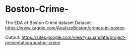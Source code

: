 # Boston-Crime-
The EDA of Boston Crime dataset 
Dataset: https://www.kaggle.com/AnalyzeBoston/crimes-in-boston

Output: https://sites.google.com/view/yuxuandata/project-presentation/boston-crime

